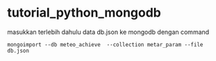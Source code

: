 # tutorial_python_mongodb

masukkan terlebih dahulu data db.json ke mongodb dengan command

```
mongoimport --db meteo_achieve  --collection metar_param --file db.json
```
